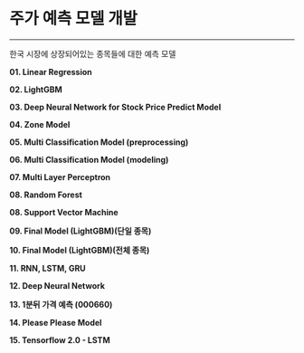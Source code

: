 # 주가 예측 모델 개발
---

한국 시장에 상장되어있는 종목들에 대한 예측 모델

**01. Linear Regression**

**02. LightGBM**

**03. Deep Neural Network for Stock Price Predict Model**

**04. Zone Model**

**05. Multi Classification Model (preprocessing)**

**06. Multi Classification Model (modeling)**

**07. Multi Layer Perceptron**

**08. Random Forest**

**08. Support Vector Machine**

**09. Final Model (LightGBM)(단일 종목)**

**10. Final Model (LightGBM)(전체 종목)**

**11. RNN, LSTM, GRU**

**12. Deep Neural Network**

**13. 1분뒤 가격 예측 (000660)**

**14. Please Please Model**

**15. Tensorflow 2.0 - LSTM**
